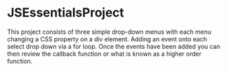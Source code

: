 # JSEssentialsProject
This project consists of three simple drop-down menus with each menu changing a CSS property on a div element.
Adding an event onto each select drop down via a for loop. Once the
events have been added you can then review the callback function or what is known
as a higher order function.
